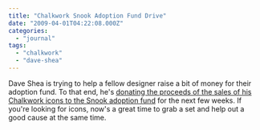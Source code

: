 ```yaml
---
title: "Chalkwork Snook Adoption Fund Drive"
date: "2009-04-01T04:22:08.000Z"
categories: 
  - "journal"
tags: 
  - "chalkwork"
  - "dave-shea"
---
```


Dave Shea is trying to help a fellow designer raise a bit of money for their adoption fund. To that end, he's [donating the proceeds of the sales of his Chalkwork icons to the Snook adoption fund](http://www.mezzoblue.com/icons/chalkwork/snook/) for the next few weeks. If you're looking for icons, now's a great time to grab a set and help out a good cause at the same time.
